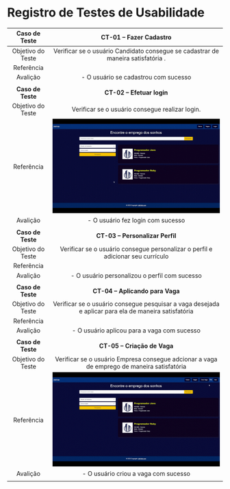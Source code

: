 # Registro de Testes de Usabilidade

| **Caso de Teste** 	| **CT-01 – Fazer Cadastro** 	|
|:---:	|:---:	|
|	Objetivo do Teste 	| Verificar se o  usuário Candidato consegue se cadastrar de maneira satisfatória . |
| Referência 	|  |
| Avalição | - O usuário se cadastrou com sucesso |
|  	|  	|
| **Caso de Teste** 	| **CT-02 – Efetuar login**	|
| Objetivo do Teste 	| Verificar se o usuário consegue realizar login. |
| Referência 	| ![Homepage](img/loginGIF.gif)   |
| Avalição | - O usuário fez login com sucesso |
|  	|  	|
| **Caso de Teste** 	| **CT-03 – Personalizar Perfil**	|
| Objetivo do Teste 	| Verificar se o usuário consegue personalizar o perfil e adicionar seu currículo |
| Referência 	|  |
| Avalição | - O usuário personalizou o perfil com sucesso |
|  	|  	|
| **Caso de Teste** 	| **CT-04 – Aplicando para Vaga**	|
| Objetivo do Teste 	| Verificar se o usuário consegue pesquisar a vaga desejada e aplicar para ela de maneira satisfatória |
| Referência 	|  |
| Avalição | - O usuário aplicou para a vaga com sucesso |
|  	|  	|
| **Caso de Teste** 	| **CT-05 – Criação de Vaga**	|
| Objetivo do Teste 	| Verificar se o usuário Empresa consegue adcionar a vaga de emprego de maneira satisfatória |
| Referência 	| ![Homepage](img/criarvagaGIF.gif)  |
| Avalição | - O usuário criou a vaga com sucesso |
|  	|  	|
